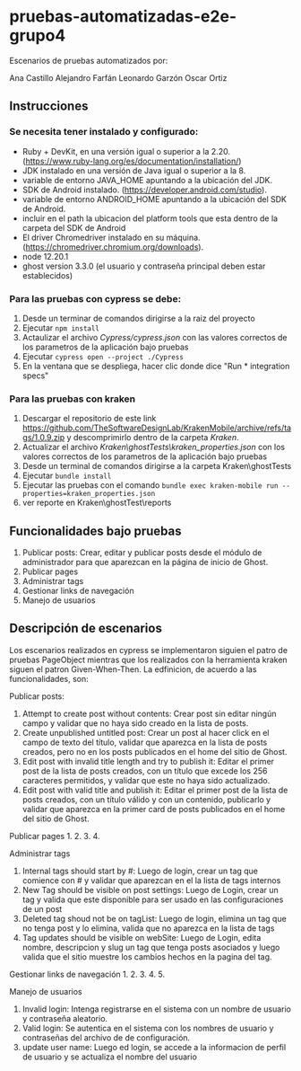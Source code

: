 # pruebas-automatizadas-e2e-grupo4

Escenarios de pruebas automatizados por:

Ana Castillo 
Alejandro Farfán
Leonardo Garzón
Oscar Ortiz

## Instrucciones

### Se necesita tener instalado y configurado: 
* Ruby + DevKit, en una versión igual o superior a la 2.20. (https://www.ruby-lang.org/es/documentation/installation/)
* JDK instalado en una versión de Java igual o superior a la 8.
* variable de entorno JAVA_HOME apuntando a la ubicación del JDK.
* SDK de Android instalado. (https://developer.android.com/studio).
* variable de entorno ANDROID_HOME apuntando a la ubicación del SDK de Android.
* incluir en el path la ubicacion del platform tools que esta dentro de la carpeta del SDK de Android
* El driver Chromedriver instalado en su máquina. (https://chromedriver.chromium.org/downloads).
* node 12.20.1
* ghost version 3.3.0 (el usuario y contraseña principal deben estar establecidos)

### Para las pruebas con cypress se debe: 

1. Desde un terminar de comandos dirigirse a la raiz del proyecto
2. Ejecutar `npm install`
2. Actaulizar el archivo _Cypress/cypress.json_ con las valores correctos de los parametros de la aplicación bajo pruebas
3. Ejecutar `cypress open --project ./Cypress`
4. En la ventana que se despliega, hacer clic donde dice "Run * integration specs"

### Para las pruebas con kraken

1. Descargar el repositorio de este link https://github.com/TheSoftwareDesignLab/KrakenMobile/archive/refs/tags/1.0.9.zip y descomprimirlo dentro de la carpeta _Kraken_.
2. Actualizar el archivo _Kraken\ghostTests\kraken_properties.json_ con los valores correctos de los parametros de la aplicación bajo pruebas
3. Desde un terminal de comandos dirigirse a la carpeta Kraken\ghostTests
4. Ejecutar `bundle install`
5. Ejecutar las pruebas con el comando `bundle exec kraken-mobile run --properties=kraken_properties.json`
6. ver reporte en Kraken\ghostTest\reports

## Funcionalidades bajo pruebas

1. Publicar posts: Crear, editar y publicar posts desde el módulo de administrador para que aparezcan en la página de inicio de Ghost.
2. Publicar pages
3. Administrar tags
4. Gestionar links de navegación
5. Manejo de usuarios

## Descripción de escenarios

Los escenarios realizados en cypress se implementaron siguien el patro de pruebas PageObject mientras que los realizados con la herramienta kraken siguen el patron Given-When-Then. La edfinicion, de acuerdo a las funcionalidades, son: 

Publicar posts: 
1. Attempt to create post without contents: Crear post sin editar ningún campo y validar que no haya sido creado en la lista de posts.
2. Create unpublished untitled post: Crear un post al hacer click en el campo de texto del título, validar que aparezca en la lista de posts creados, pero no en los posts publicados en el home del sitio de Ghost.
3. Edit post with invalid title length and try to publish it: Editar el primer post de la lista de posts creados, con un título que excede los 256 caracteres permitidos, y validar que este no haya sido actualizado.
4. Edit post with valid title and publish it: Editar el primer post de la lista de posts creados, con un título válido y con un contenido, publicarlo y validar que aparezca en la primer card de posts publicados en el home del sitio de Ghost.

Publicar pages
1. 
2. 
3. 
4. 

Administrar tags
1. Internal tags should start by #: Luego de login, crear un tag que comience con # y validar que aparezcan en el la lista de tags internos
2. New Tag should be visible on post settings: Luego de Login, crear un tag y valida que este disponible para ser usado en las configuraciones de un post
3. Deleted tag shoud not be on tagList: Luego de login, elimina un tag que no tenga post y lo elimina, valida que no aparezca en la lista de tags
4. Tag updates should be visible on webSite: Luego de Login, edita nombre, descripcion y slug un tag que tenga posts asociados y luego valida que el sitio muestre los cambios hechos en la pagina del tag. 

Gestionar links de navegación
1. 
2. 
3. 
4. 
5. 

Manejo de usuarios
1. Invalid login: Intenga registrarse en el sistema con un nombre de usuario y contraseña aleatorio.
2. Valid login: Se autentica en el sistema con los nombres de usuario y contraseñas del archivo de de configuración.
3. update user name: Luego ed login, se accede a la informacion de perfil de usuario y se actualiza el nombre del usuario
